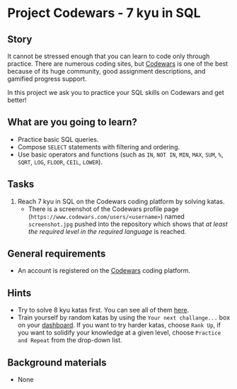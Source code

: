 # Project Codewars - 7 kyu in SQL

## Story

It cannot be stressed enough that you can learn to code only through practice.
There are numerous coding sites, but [Codewars](https://www.codewars.com) is one
of the best because of its huge community, good assignment descriptions, and
gamified progress support.

In this project we ask you to practice your SQL skills on Codewars and
get better!

## What are you going to learn?

- Practice basic SQL queries.
- Compose `SELECT` statements with filtering and ordering.
- Use basic operators and functions (such as `IN`, `NOT IN`, `MIN`,
  `MAX`, `SUM`, `%`, `SQRT`, `LOG`, `FLOOR`, `CEIL`, `LOWER`).

## Tasks

1. Reach 7 kyu in SQL on the Codewars coding platform by solving katas.
    - There is a screenshot of the Codewars profile page (`https://www.codewars.com/users/<username>`) named `screenshot.jpg` pushed into the repository which shows that _at least the required level in the required language_ is reached.

## General requirements

- An account is registered on the [Codewars](https://www.codewars.com/) coding platform.

## Hints

- Try to solve 8 kyu katas first. You can see all of them
  [here](https://www.codewars.com/kata/search/sql?q=&r%5B%5D=-8&tags=Databases).
- Train yourself by random katas by using the `Your next challange...` box
  on your [dashboard](https://www.codewars.com/dashboard). If you want to try
  harder katas, choose `Rank Up`, if you want to solidify your knowledge at a given
  level, choose `Practice and Repeat` from the drop-down list.

## Background materials

- None
